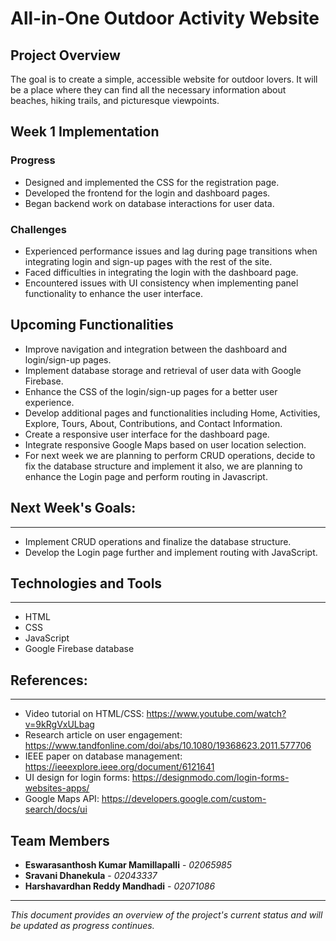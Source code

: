 # All-in-One Outdoor Activity Website

## Project Overview
The goal is to create a simple, accessible website for outdoor lovers. It will be a place where they can find all the necessary information about beaches, hiking trails, and picturesque viewpoints.

## Week 1 Implementation

### Progress
- Designed and implemented the CSS for the registration page.
- Developed the frontend for the login and dashboard pages.
- Began backend work on database interactions for user data.

### Challenges
- Experienced performance issues and lag during page transitions when integrating login and sign-up pages with the rest of the site.
- Faced difficulties in integrating the login with the dashboard page.
- Encountered issues with UI consistency when implementing panel functionality to enhance the user interface.

## Upcoming Functionalities
- Improve navigation and integration between the dashboard and login/sign-up pages.
- Implement database storage and retrieval of user data with Google Firebase.
- Enhance the CSS of the login/sign-up pages for a better user experience.
- Develop additional pages and functionalities including Home, Activities, Explore, Tours, About, Contributions, and Contact Information.
- Create a responsive user interface for the dashboard page.
- Integrate responsive Google Maps based on user location selection.
- For next week we are planning to perform CRUD operations, decide to fix the database structure and implement it also, we are planning to enhance the Login page and perform routing in Javascript.

## Next Week's Goals:
------------------
- Implement CRUD operations and finalize the database structure.
- Develop the Login page further and implement routing with JavaScript.

## Technologies and Tools
-----------------------
- HTML
- CSS
- JavaScript
- Google Firebase database

## References:
------------
- Video tutorial on HTML/CSS: https://www.youtube.com/watch?v=9kRgVxULbag
- Research article on user engagement: https://www.tandfonline.com/doi/abs/10.1080/19368623.2011.577706
- IEEE paper on database management: https://ieeexplore.ieee.org/document/6121641
- UI design for login forms: https://designmodo.com/login-forms-websites-apps/
- Google Maps API: https://developers.google.com/custom-search/docs/ui

## Team Members
- **Eswarasanthosh Kumar Mamillapalli** - *02065985*
- **Sravani Dhanekula** - *02043337*
- **Harshavardhan Reddy Mandhadi** - *02071086*

---
*This document provides an overview of the project's current status and will be updated as progress continues.*